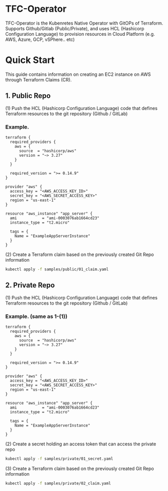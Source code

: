 # TFC-Operator
TFC-Operator is the Kubenretes Native Operator with GitOPs of Terraform. Supports Github/Gitlab (Public/Private), and uses HCL (Hashicorp Configuration Language) to provision resources in Cloud Platform (e.g. AWS, Azure, GCP, vSPhere.. etc)

# Quick Start
This guide contains information on creating an EC2 instance on AWS through Terraform Claims (CR).

## 1. Public Repo
(1) Push the HCL (Hashicorp Configuration Language) code that defines Terraform resources to the git repository (Github / GitLab)

### Example.
```hcl
terraform {
  required_providers {
    aws = {
      source  = "hashicorp/aws"
      version = "~> 3.27"
    }
  }

  required_version = ">= 0.14.9"
}

provider "aws" {
  access_key = "<AWS_ACCESS_KEY_ID>"
  secret_key = "<AWS_SECRET_ACCESS_KEY>"
  region = "us-east-1"
}

resource "aws_instance" "app_server" {
  ami           = "ami-0003076ab1664cd23"
  instance_type = "t2.micro"

  tags = {
    Name = "ExampleAppServerInstance"
  }
}
```

(2) Create a Terraform claim based on the previously created Git Repo information
```bash
kubectl apply -f samples/public/01_claim.yaml
```

## 2. Private Repo
(1) Push the HCL (Hashicorp Configuration Language) code that defines Terraform resources to the git repository (Github / GitLab) 
### Example. (same as 1-(1))
```hcl
terraform {
  required_providers {
    aws = {
      source  = "hashicorp/aws"
      version = "~> 3.27"
    }
  }

  required_version = ">= 0.14.9"
}

provider "aws" {
  access_key = "<AWS_ACCESS_KEY_ID>"
  secret_key = "<AWS_SECRET_ACCESS_KEY>"
  region = "us-east-1"
}

resource "aws_instance" "app_server" {
  ami           = "ami-0003076ab1664cd23"
  instance_type = "t2.micro"

  tags = {
    Name = "ExampleAppServerInstance"
  }
}
```

(2) Create a secret holding an access token that can access the private repo
```bash
kubectl apply -f samples/private/01_secret.yaml
```
(3) Create a Terraform claim based on the previously created Git Repo information
```bash
kubectl apply -f samples/private/02_claim.yaml
```

